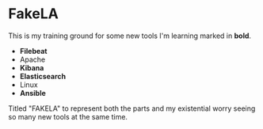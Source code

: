 # FakeLA

This is my training ground for some new tools I'm learning marked in **bold**.

- **Filebeat**
- Apache
- **Kibana**
- **Elasticsearch**
- Linux
- **Ansible**

Titled "FAKELA" to represent both the parts and my existential worry seeing so many new tools at the same time.
